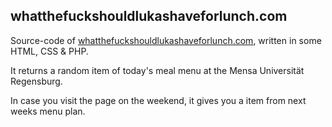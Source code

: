 ## whatthefuckshouldlukashaveforlunch.com

Source-code of [whatthefuckshouldlukashaveforlunch.com](http://whatthefuckshouldlukashaveforlunch.com), written in some HTML, CSS & PHP.

It returns a random item of today's meal menu at the Mensa Universität Regensburg.


In case you visit the page on the weekend, it gives you a item from next weeks menu plan.